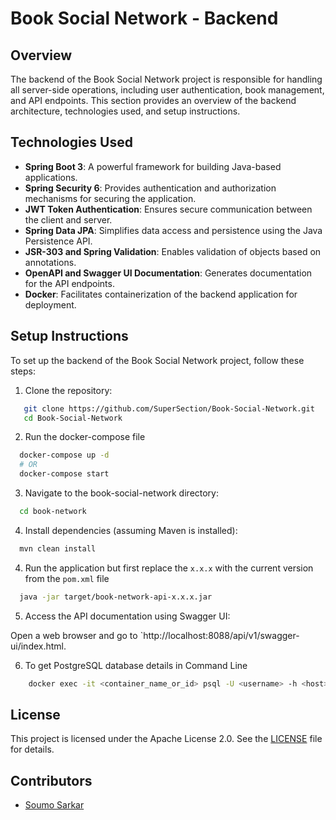 # Book Social Network - Backend

## Overview

The backend of the Book Social Network project is responsible for handling all server-side operations, including user authentication, book management, and API endpoints. This section provides an overview of the backend architecture, technologies used, and setup instructions.

## Technologies Used

- **Spring Boot 3**: A powerful framework for building Java-based applications.
- **Spring Security 6**: Provides authentication and authorization mechanisms for securing the application.
- **JWT Token Authentication**: Ensures secure communication between the client and server.
- **Spring Data JPA**: Simplifies data access and persistence using the Java Persistence API.
- **JSR-303 and Spring Validation**: Enables validation of objects based on annotations.
- **OpenAPI and Swagger UI Documentation**: Generates documentation for the API endpoints.
- **Docker**: Facilitates containerization of the backend application for deployment.

## Setup Instructions

To set up the backend of the Book Social Network project, follow these steps:

1. Clone the repository:

```bash
   git clone https://github.com/SuperSection/Book-Social-Network.git
   cd Book-Social-Network
```

2. Run the docker-compose file

```bash
  docker-compose up -d
  # OR
  docker-compose start
```

3. Navigate to the book-social-network directory:

```bash
  cd book-network
```

4. Install dependencies (assuming Maven is installed):

```bash
  mvn clean install
```

4. Run the application but first replace the `x.x.x` with the current version from the `pom.xml` file

```bash
  java -jar target/book-network-api-x.x.x.jar
```

5. Access the API documentation using Swagger UI:

Open a web browser and go to `http://localhost:8088/api/v1/swagger-ui/index.html.

6. To get PostgreSQL database details in Command Line
```bash
    docker exec -it <container_name_or_id> psql -U <username> -h <host> -p <port> <database_name>
```

## License

This project is licensed under the Apache License 2.0. See the [LICENSE](LICENSE) file for details.

## Contributors

- [Soumo Sarkar](https://github.com/SuperSection)